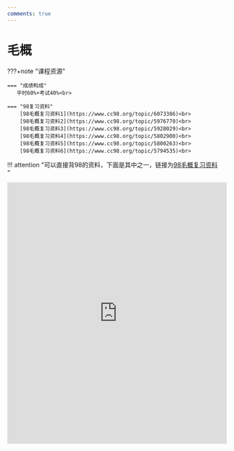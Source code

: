 ```yaml
---
comments: true
---
```



# 毛概

???+note "课程资源"


    === "成绩构成"
       平时60%+考试40%<br>
       
    === "98复习资料"
    	[98毛概复习资料1](https://www.cc98.org/topic/6073386)<br>
    	[98毛概复习资料2](https://www.cc98.org/topic/5976770)<br>
    	[98毛概复习资料3](https://www.cc98.org/topic/5928029)<br>
    	[98毛概复习资料4](https://www.cc98.org/topic/5802900)<br>
    	[98毛概复习资料5](https://www.cc98.org/topic/5800263)<br>
    	[98毛概复习资料6](https://www.cc98.org/topic/5794535)<br>
    	
!!! attention "可以直接背98的资料，下面是其中之一，链接为[98毛概复习资料](https://www.cc98.org/topic/5976770)<br>"

<iframe src="https://file.cc98.org/v2-upload/2024-09-08/beqprgsz.pdf" width="100%" height="600px" style="border: none;">
This browser does not support PDFs
</iframe>